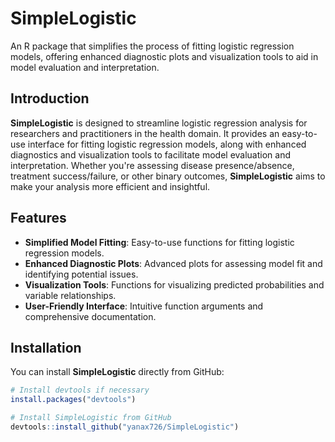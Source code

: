 # SimpleLogistic

An R package that simplifies the process of fitting logistic regression models, offering enhanced diagnostic plots and visualization tools to aid in model evaluation and interpretation.

## Introduction

**SimpleLogistic** is designed to streamline logistic regression analysis for researchers and practitioners in the health domain. It provides an easy-to-use interface for fitting logistic regression models, along with enhanced diagnostics and visualization tools to facilitate model evaluation and interpretation. Whether you're assessing disease presence/absence, treatment success/failure, or other binary outcomes, **SimpleLogistic** aims to make your analysis more efficient and insightful.

## Features

- **Simplified Model Fitting**: Easy-to-use functions for fitting logistic regression models.
- **Enhanced Diagnostic Plots**: Advanced plots for assessing model fit and identifying potential issues.
- **Visualization Tools**: Functions for visualizing predicted probabilities and variable relationships.
- **User-Friendly Interface**: Intuitive function arguments and comprehensive documentation.

## Installation

You can install **SimpleLogistic** directly from GitHub:

```R
# Install devtools if necessary
install.packages("devtools")

# Install SimpleLogistic from GitHub
devtools::install_github("yanax726/SimpleLogistic")
